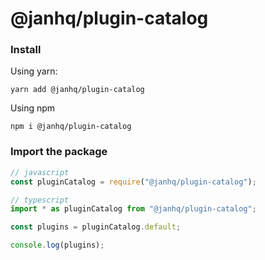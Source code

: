# @janhq/plugin-catalog

### Install

Using yarn:

```shell
yarn add @janhq/plugin-catalog
```

Using npm

```shell
npm i @janhq/plugin-catalog
```

### Import the package

```js
// javascript
const pluginCatalog = require("@janhq/plugin-catalog");

// typescript
import * as pluginCatalog from "@janhq/plugin-catalog";
```

```js
const plugins = pluginCatalog.default;

console.log(plugins);

```

